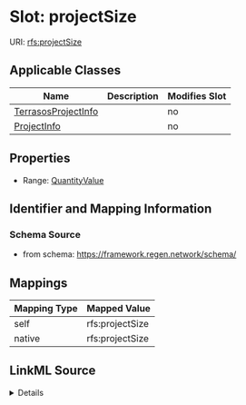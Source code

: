 

# Slot: projectSize



URI: [rfs:projectSize](https://framework.regen.network/schema/projectSize)



<!-- no inheritance hierarchy -->





## Applicable Classes

| Name | Description | Modifies Slot |
| --- | --- | --- |
| [TerrasosProjectInfo](TerrasosProjectInfo.md) |  |  no  |
| [ProjectInfo](ProjectInfo.md) |  |  no  |







## Properties

* Range: [QuantityValue](QuantityValue.md)





## Identifier and Mapping Information







### Schema Source


* from schema: https://framework.regen.network/schema/




## Mappings

| Mapping Type | Mapped Value |
| ---  | ---  |
| self | rfs:projectSize |
| native | rfs:projectSize |




## LinkML Source

<details>
```yaml
name: projectSize
from_schema: https://framework.regen.network/schema/
rank: 1000
alias: projectSize
domain_of:
- ProjectInfo
range: QuantityValue
inlined: false

```
</details>